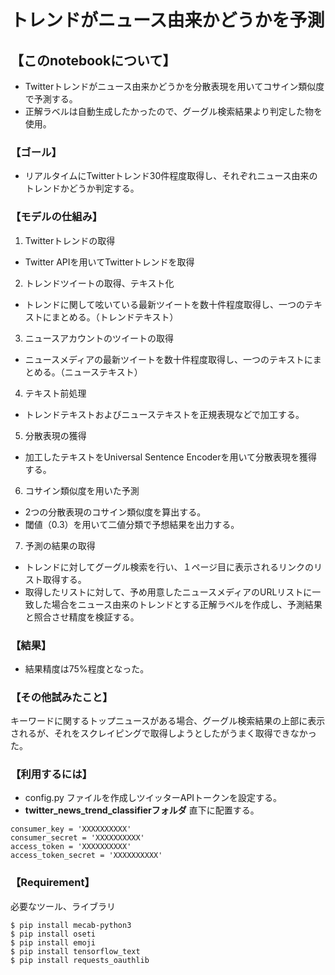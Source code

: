 # トレンドがニュース由来かどうかを予測

## 【このnotebookについて】
+ Twitterトレンドがニュース由来かどうかを分散表現を用いてコサイン類似度で予測する。
+ 正解ラベルは自動生成したかったので、グーグル検索結果より判定した物を使用。
### 【ゴール】
+ リアルタイムにTwitterトレンド30件程度取得し、それぞれニュース由来のトレンドかどうか判定する。

### 【モデルの仕組み】
1. Twitterトレンドの取得
  +   Twitter APIを用いてTwitterトレンドを取得
2. トレンドツイートの取得、テキスト化
  +   トレンドに関して呟いている最新ツイートを数十件程度取得し、一つのテキストにまとめる。（トレンドテキスト）
3. ニュースアカウントのツイートの取得  
  + ニュースメディアの最新ツイートを数十件程度取得し、一つのテキストにまとめる。（ニューステキスト）
4. テキスト前処理
  + トレンドテキストおよびニューステキストを正規表現などで加工する。
5. 分散表現の獲得
  + 加工したテキストをUniversal Sentence Encoderを用いて分散表現を獲得する。
6. コサイン類似度を用いた予測
  + 2つの分散表現のコサイン類似度を算出する。
  + 閾値（0.3）を用いて二値分類で予想結果を出力する。
7. 予測の結果の取得
  + トレンドに対してグーグル検索を行い、１ページ目に表示されるリンクのリスト取得する。
  + 取得したリストに対して、予め用意したニュースメディアのURLリストに一致した場合をニュース由来のトレンドとする正解ラベルを作成し、予測結果と照合させ精度を検証する。  


### 【結果】
+ 結果精度は75%程度となった。


### 【その他試みたこと】
キーワードに関するトップニュースがある場合、グーグル検索結果の上部に表示されるが、それをスクレイピングで取得しようとしたがうまく取得できなかった。


### 【利用するには】
+ config.py ファイルを作成しツイッターAPIトークンを設定する。
+ **twitter_news_trend_classifierフォルダ** 直下に配置する。

```
consumer_key = 'XXXXXXXXXX'
consumer_secret = 'XXXXXXXXXX'
access_token = 'XXXXXXXXXX'
access_token_secret = 'XXXXXXXXXX'
```

### 【Requirement】
必要なツール、ライブラリ
```
$ pip install mecab-python3
$ pip install oseti
$ pip install emoji
$ pip install tensorflow_text
$ pip install requests_oauthlib
```

